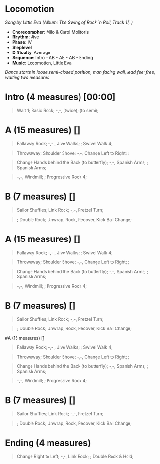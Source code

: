 # Locomotion
*Song by Little Eva (Album: The Swing of Rock `n Roll, Track 17, )*

* **Choreographer**: Milo & Carol Molitoris
* **Rhythm**: Jive
* **Phase**: IV
* **Steplevel**:
* **Difficulty**: Average
* **Sequence**: Intro - AB - AB - AB - Ending
* **Music**: Locomotion, Little Eva

*Dance starts in loose semi-closed position, man facing wall, lead feet free, waiting two measures*

# Intro (4 measures) [00:00]

> Wait 1; Basic Rock; -,-, (twice); (to semi);

# A (15 measures) []

> Fallaway Rock; -,- , Jive Walks; ; Swivel Walk 4;

> Throwaway; Shoulder Shove; -,-, Change Left to Right; ;

> Change Hands behind the Back (to butterfly); -,-, Spanish Arms; ; Spanish Arms;

> -,-, Windmill; ; Progressive Rock 4;

# B (7 measures) []

> Sailor Shuffles; Link Rock; -,-, Pretzel Turn;

> ; Double Rock; Unwrap; Rock, Recover, Kick Ball Change;

# A (15 measures) []

> Fallaway Rock; -,- , Jive Walks; ; Swivel Walk 4;

> Throwaway; Shoulder Shove; -,-, Change Left to Right; ;

> Change Hands behind the Back (to butterfly); -,-, Spanish Arms; ; Spanish Arms;

> -,-, Windmill; ; Progressive Rock 4;

# B (7 measures) []

> Sailor Shuffles; Link Rock; -,-, Pretzel Turn;


> ; Double Rock; Unwrap; Rock, Recover, Kick Ball Change;


#A (15 measures) []

> Fallaway Rock; -,- , Jive Walks; ; Swivel Walk 4;

> Throwaway; Shoulder Shove; -,-, Change Left to Right; ;

> Change Hands behind the Back (to butterfly); -,-, Spanish Arms; ; Spanish Arms;

> -,-, Windmill; ; Progressive Rock 4;

# B (7 measures) []

> Sailor Shuffles; Link Rock; -,-, Pretzel Turn;

> ; Double Rock; Unwrap; Rock, Recover, Kick Ball Change;

# Ending (4 measures)

> Change Right to Left; -,-, Link Rock; ; Double Rock & Hold;